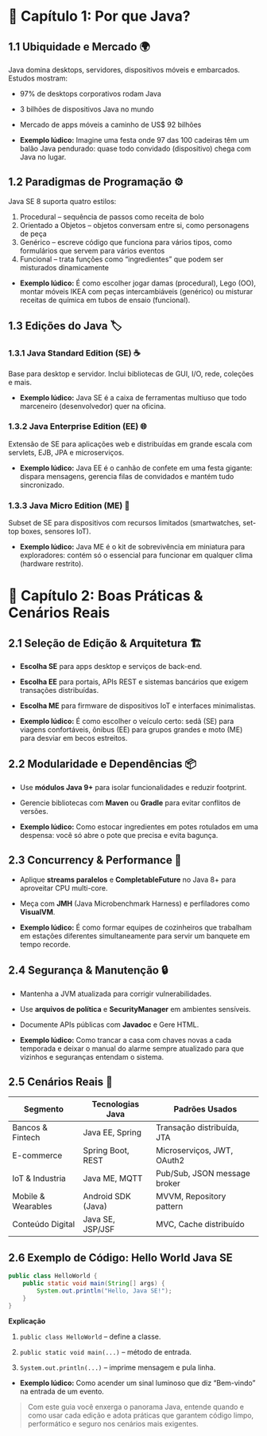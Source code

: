 # 🏁 Capítulo 1: Por que Java?

## 1.1 Ubiquidade e Mercado 🌍  
Java domina desktops, servidores, dispositivos móveis e embarcados. Estudos mostram:

  - 97% de desktops corporativos rodam Java  
  - 3 bilhões de dispositivos Java no mundo  
  - Mercado de apps móveis a caminho de US$ 92 bilhões  


  - **Exemplo lúdico:** Imagine uma festa onde 97 das 100 cadeiras têm um balão Java pendurado: quase todo convidado (dispositivo) chega com Java no lugar.


## 1.2 Paradigmas de Programação ⚙️  
Java SE 8 suporta quatro estilos:  

  1. Procedural – sequência de passos como receita de bolo  
  2. Orientado a Objetos – objetos conversam entre si, como personagens de peça  
  3. Genérico – escreve código que funciona para vários tipos, como formulários que servem para vários eventos  
  4. Funcional – trata funções como “ingredientes” que podem ser misturados dinamicamente  


  - **Exemplo lúdico:** É como escolher jogar damas (procedural), Lego (OO), montar móveis IKEA com peças intercambiáveis (genérico) ou misturar receitas de química em tubos de ensaio (funcional).


## 1.3 Edições do Java 🏷️  

### 1.3.1 Java Standard Edition (SE) ☕  
Base para desktop e servidor. Inclui bibliotecas de GUI, I/O, rede, coleções e mais.


  - **Exemplo lúdico:** Java SE é a caixa de ferramentas multiuso que todo marceneiro (desenvolvedor) quer na oficina.


### 1.3.2 Java Enterprise Edition (EE) 🌐  
Extensão de SE para aplicações web e distribuídas em grande escala com servlets, EJB, JPA e microserviços.


  - **Exemplo lúdico:** Java EE é o canhão de confete em uma festa gigante: dispara mensagens, gerencia filas de convidados e mantém tudo sincronizado.


### 1.3.3 Java Micro Edition (ME) 📱  
Subset de SE para dispositivos com recursos limitados (smartwatches, set-top boxes, sensores IoT).


  - **Exemplo lúdico:** Java ME é o kit de sobrevivência em miniatura para exploradores: contém só o essencial para funcionar em qualquer clima (hardware restrito).


# 🔧 Capítulo 2: Boas Práticas & Cenários Reais

## 2.1 Seleção de Edição & Arquitetura 🏗️  
  - **Escolha SE** para apps desktop e serviços de back-end.  
  - **Escolha EE** para portais, APIs REST e sistemas bancários que exigem transações distribuídas.  
  - **Escolha ME** para firmware de dispositivos IoT e interfaces minimalistas.


  - **Exemplo lúdico:** É como escolher o veículo certo: sedã (SE) para viagens confortáveis, ônibus (EE) para grupos grandes e moto (ME) para desviar em becos estreitos.


## 2.2 Modularidade e Dependências 📦  
  - Use **módulos Java 9+** para isolar funcionalidades e reduzir footprint.  
  - Gerencie bibliotecas com **Maven** ou **Gradle** para evitar conflitos de versões.


  - **Exemplo lúdico:** Como estocar ingredientes em potes rotulados em uma despensa: você só abre o pote que precisa e evita bagunça.


## 2.3 Concurrency & Performance 🚀  
  - Aplique **streams paralelos** e **CompletableFuture** no Java 8+ para aproveitar CPU multi-core.  
  - Meça com **JMH** (Java Microbenchmark Harness) e perfiladores como **VisualVM**.


  - **Exemplo lúdico:** É como formar equipes de cozinheiros que trabalham em estações diferentes simultaneamente para servir um banquete em tempo recorde.


## 2.4 Segurança & Manutenção 🔒  
  - Mantenha a JVM atualizada para corrigir vulnerabilidades.  
  - Use **arquivos de política** e **SecurityManager** em ambientes sensíveis.  
  - Documente APIs públicas com **Javadoc** e Gere HTML.


  - **Exemplo lúdico:** Como trancar a casa com chaves novas a cada temporada e deixar o manual do alarme sempre atualizado para que vizinhos e seguranças entendam o sistema.


## 2.5 Cenários Reais 🌟  
| Segmento             | Tecnologias Java  | Padrões Usados                  |
|----------------------|-------------------|---------------------------------|
| Bancos & Fintech     | Java EE, Spring   | Transação distribuída, JTA      |
| E-commerce           | Spring Boot, REST | Microserviços, JWT, OAuth2      |
| IoT & Industria      | Java ME, MQTT     | Pub/Sub, JSON message broker    |
| Mobile & Wearables   | Android SDK (Java)| MVVM, Repository pattern        |
| Conteúdo Digital     | Java SE, JSP/JSF  | MVC, Cache distribuído          |


## 2.6 Exemplo de Código: Hello World Java SE

```java
public class HelloWorld {
    public static void main(String[] args) {
        System.out.println("Hello, Java SE!");
    }
}
```

**Explicação**  
1. `public class HelloWorld` – define a classe.  

2. `public static void main(...)` – método de entrada.  

3. `System.out.println(...)` – imprime mensagem e pula linha.

  - **Exemplo lúdico:** Como acender um sinal luminoso que diz “Bem-vindo” na entrada de um evento.


> Com este guia você enxerga o panorama Java, entende quando e como usar cada edição e adota práticas que garantem código limpo, performático e seguro nos cenários mais exigentes.